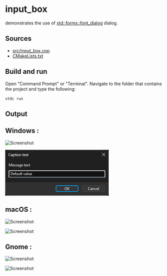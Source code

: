 # input_box

demonstrates the use of [xtd::forms::font_dialog](https://gammasoft71.github.io/xtd/reference_guides/latest/classxtd_1_1forms_1_1font__dialog.html) dialog.

## Sources

* [src/input_box.cpp](src/input_box.cpp)
* [CMakeLists.txt](CMakeLists.txt)

## Build and run

Open "Command Prompt" or "Terminal". Navigate to the folder that contains the project and type the following:

```shell
xtdc run
```

## Output

## Windows :

![Screenshot](../../../../docs/pictures/examples/input_box_w.png)

![Screenshot](../../../../docs/pictures/examples/input_box_wd.png)

## macOS :

![Screenshot](../../../../docs/pictures/examples/input_box_m.png)

![Screenshot](../../../../docs/pictures/examples/input_box_md.png)

## Gnome :

![Screenshot](../../../../docs/pictures/examples/input_box_g.png)

![Screenshot](../../../../docs/pictures/examples/input_box_gd.png)
